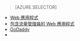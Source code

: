 > [AZURE.SELECTOR]
- [Web 應用程式](../articles/web-sites-custom-domain-name.md)
- [包含流量管理員的 Web 應用程式](../articles/web-sites-traffic-manager-custom-domain-name.md)
- [GoDaddy](../articles/web-sites-godaddy-custom-domain-name.md)
- 
<!--HONumber=52--> 
